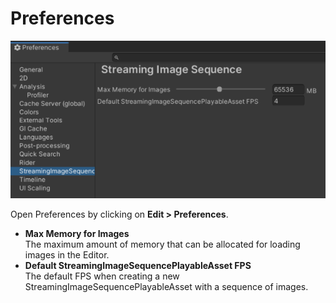 # Preferences

![Preferences](images/Preferences.png)

Open Preferences by clicking on **Edit > Preferences**.

* **Max Memory for Images**  
  The maximum amount of memory that can be allocated for loading images in the Editor.
* **Default StreamingImageSequencePlayableAsset FPS**  
  The default FPS when creating a new StreamingImageSequencePlayableAsset with a sequence of images.







